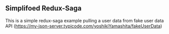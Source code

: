 ## Simplifoed Redux-Saga

This is a simple redux-saga example pulling a user data from fake user data API (https://my-json-server.typicode.com/yoshikiYamashita/fakeUserData)
